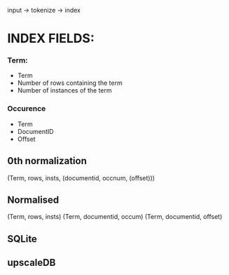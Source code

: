 input -> tokenize -> index

# INDEX FIELDS:
### Term:
- Term
- Number of rows containing the term
- Number of instances of the term

### Occurence
- Term
- DocumentID
- Offset

## 0th normalization
(Term, rows, insts, (documentid, occnum, (offset)))

## Normalised
(Term, rows, insts)
(Term, documentid, occum)
(Term, documentid, offset)

## SQLite

## upscaleDB

